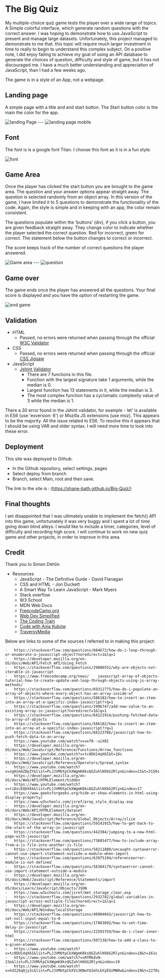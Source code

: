 # The Big Quiz 
My multiple-choice quiz game tests the player over a wide range of topics. A Simple colorful interface, which generate random questions with the correct answer. 
I was hoping to demonstrate how to use JavaScript to present and manage large datasets. Unfortunately, this project managed to demonstrate to me that. 
this topic will require much larger investment in time to really to begin to understand this complex subject. On a positive note, I did enjoy failing to achieve my goal of using an API database to generate the choices of question, difficulty and style of game, but it has not discouraged me.  I have a much better understanding and appreciation of JavaScript, than I had a few weeks ago. 


The game is in a style of an App, not a webpage. 

## Landing page 
A simple page with a title and and start button. The Start button color is the main the color for the app. 

![landing Page](./assets/images/landing-page.png)  ---  ![landing page mobile](./assets/images/landing-page-mobile.png)


## Font 
The font is is a google font Titan. I choose this font as it is in a fun style.

![font](./assets/images/font-titan.png)

## Game Area
Once the player has clicked the start button you are brought to the game area. The question and your answer options appear straight away.
The question is selected randomly from an object array. In this version of the game, I have limited it to 5 questions to demonstrate the functionality of the code. 
Again, the style is simple and in keeping with an app, the color remain consistent. 

The questions populate within the ‘buttons’ (div), if you click a button, you are given feedback straight away. They change color to indicate whether the player selected the correct question. Red for incorrect, green for correct. The statement below the button changes to correct or incorrect. 

The score keeps track of the number of correct questions the player answered. 


![Game area](./assets/images/game-area.png) ---    ![question](./assets/images/question.png) 

## Game over 

The game ends once the player has answered all the questions. Your final score is displayed and you have the option of restarting the game. 

![end game](./assets/images/end-game.png)


## Validation 
- HTML 
  -  Passed, no errors were returned when passing through the official [W3C Validator](https://validator.w3.org/nu/?doc=https%3A%2F%2Fshane-bath.github.io%2FBig-Quiz%2Findex.html)
- CSS
  - Passed, no errors were returned when passing through the official [CSS Jigsaw](https://jigsaw.w3.org/css-validator/validator?uri=https%3A%2F%2Fshane-bath.github.io%2FBig-Quiz%2Findex.html&profile=css3svg&usermedium=all&warning=1&vextwarning=&lang=en)
- JavaScript
    - [Jshint Validator](https://jshint.com/)
        - There are 7 functions in this file.
        - Function with the largest signature take 1 arguments, while the median is 0.
        - Largest function has 13 statements in it, while the median is 3.
        - The most complex function has a cyclomatic complexity value of 3 while the median is 1.

There a 30 error found in the Jshint validator, for example - let' is available in ES6 (use 'esversion: 6') or Mozilla JS extensions (use moz). This appears to be the majority.
All the issue related to ES6. To resolve this it appears that I should be using VAR and older syntax. I will need more time to look into these error.

## Deployment 
This site was deployed to Github.
  - In the Github repository, select settings, pages
  - Select deploy from branch 
  - Branch, select Main, root and then save.

The link to the site is : (https://shane-bath.github.io/Big-Quiz/)


## Final thoughts
I am disappointed that I was ultimately unable to implement the fetch() API into this game, unfortunately it was very buggy and I spent a lot of time going down blind alleys. 
I would like to include a timer, categories, level of difficulty and recording high score. I will continue to work on new quiz game and other projects, in order to improve in this area.

## Credit 
Thank you to Simen Dehlin


- Resources
  - JavaScript - The Definitive Guide - David Flanagan
  - CSS and HTML - Jon Duckett
  - A Smart Way To Learn JavaScript - Mark Myers
  - Stack overflow
  - W3 School
  - MDN Web Docs
  - [FreecodeCamp.org](https://www.youtube.com/@freecodecamp)
  - [Web Dev Simplified](https://www.youtube.com/@WebDevSimplified)
  - [The Coding Train](https://www.youtube.com/@TheCodingTrain)
  - [Code with Ania Kubów](https://www.youtube.com/@AniaKubow)
  - [TraversyMedia](https://www.youtube.com/@TraversyMedia)

Below are links to some of the sources I referred to in making this project:

    -   https://stackoverflow.com/questions/684672/how-do-i-loop-through-or-enumerate-a-javascript-object?noredirect=1&lq=1
    -   https://developer.mozilla.org/en-US/docs/Web/API/Fetch_API/Using_Fetch
    -   https://stackoverflow.com/questions/29886552/why-are-objects-not-iterable-in-javascript
    -   https://www.freecodecamp.org/news/    javascript-array-of-objects-tutorial-how-to-create-update-and-loop-through-objects-using-js-array-methods/
    -   https://stackoverflow.com/questions/69312775/how-do-i-populate-an-array-of-objects-where-every-object-has-an-array-inside-of
    -   https://stackoverflow.com/questions/586182/how-to-insert-an-item-into-an-array-at-a-specific-index-javascript?rq=1
    -   https://stackoverflow.com/questions/1996747/add-new-value-to-an-existing-array-in-javascript?noredirect=1&lq=1
    -   https://stackoverflow.com/questions/64121914/pushing-fetched-data-to-array-of-objects
    -   https://stackoverflow.com/questions/586182/how-to-insert-an-item-into-an-array-at-a-specific-index-javascript?rq=1
    -   https://stackoverflow.com/questions/68123766/javascript-how-to-push-fetch-data-to-an-array
    -   https://www.youtube.com/watch?v=uxf0--uiX0I
    -   https://developer.mozilla.org/en-US/docs/Web/JavaScript/Reference/Functions/Arrow_functions
    -   https://www.youtube.com/watch?v=tc8DU14qX6I&t=10s
    -   https://developer.mozilla.org/en-US/docs/Web/JavaScript/Reference/Operators/Spread_syntax
    -   https://www.youtube.com/watch?v=zgHim4ZDpZY&list=PLJJVMUtpCkXWgmK8ksQGZuhlHXbG2Rlyn&index=21&t=3150s 
    -   https://developer.mozilla.org/en-US/docs/Web/API/HTMLElement/hidden
    -   https://www.youtube.com/watch?v=riDzcEQbX6k&list=PLJJVMUtpCkXWgmK8ksQGZuhlHXbG2Rlyn&index=17
    -   https://www.geeksforgeeks.org/hide-or-show-elements-in-html-using-display-property/
    -   https://www.w3schools.com/jsref/prop_style_display.asp
    -   https://developer.mozilla.org/en-US/docs/Web/API/HTMLElement/dataset
    -   https://developer.mozilla.org/en-US/docs/Web/JavaScript/Reference/Global_Objects/Array/slice
    -   https://stackoverflow.com/questions/59142915/how-to-get-back-to-the-start-of-the-array-in-javascript
    -   https://stackoverflow.com/questions/442384/jumping-to-a-new-html-page-with-javascript
    -   https://stackoverflow.com/questions/73685477/how-to-include-array-from-a-js-file-into-another-js-file
    -   https://stackoverflow.com/questions/58211880/uncaught-syntaxerror-cannot-use-import-statement-outside-a-module-when-import
    -   https://stackoverflow.com/questions/63975194/referenceerror-module-is-not-defined
    -   https://stackoverflow.com/questions/58384179/syntaxerror-cannot-use-import-statement-outside-a-module
    -   https://developer.mozilla.org/en-US/docs/Web/JavaScript/Reference/Statements/import
    -   https://developer.mozilla.org/en-US/docs/Learn/JavaScript/Objects/JSON
    -   https://www.w3schools.com/jsref/met_storage_clear.asp
    -   https://stackoverflow.com/questions/2932782/global-variables-in-javascript-across-multiple-files?noredirect=1&lq=1
    -   https://developer.mozilla.org/en-US/docs/Web/API/Window/localStorage
    -   https://stackoverflow.com/questions/40904643/javascript-how-to-set-null-input-equal-to-0
    -   https://stackoverflow.com/questions/17883692/how-to-set-time-delay-in-javascript
    -   https://stackoverflow.com/questions/22593759/how-do-i-clear-inner-html
    -   https://stackoverflow.com/questions/507138/how-to-add-a-class-to-a-given-elemen
    -   https://www.youtube.com/watch?v=tc8DU14qX6I&list=PLJJVMUtpCkXWgmK8ksQGZuhlHXbG2Rlyn&index=18&t=161s
    -   https://www.youtube.com/watch?v=RfMkdvN-23o&list=PLJJVMUtpCkXWgmK8ksQGZuhlHXbG2Rlyn&index=19
    -   https://www.youtube.com/watch?v=hdI2bqOjy3c&list=PLJJVMUtpCkXVx3KNwYU2ehLkXyEOzMW0w&index=10&t=2270s




   